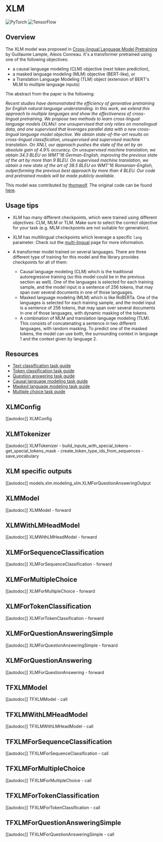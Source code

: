 <!--Copyright 2020 The HuggingFace Team. All rights reserved.

Licensed under the Apache License, Version 2.0 (the "License"); you may not use this file except in compliance with
the License. You may obtain a copy of the License at

http://www.apache.org/licenses/LICENSE-2.0

Unless required by applicable law or agreed to in writing, software distributed under the License is distributed on
an "AS IS" BASIS, WITHOUT WARRANTIES OR CONDITIONS OF ANY KIND, either express or implied. See the License for the
specific language governing permissions and limitations under the License.

⚠️ Note that this file is in Markdown but contain specific syntax for our doc-builder (similar to MDX) that may not be
rendered properly in your Markdown viewer.

-->

# XLM

<div class="flex flex-wrap space-x-1">
<img alt="PyTorch" src="https://img.shields.io/badge/PyTorch-DE3412?style=flat&logo=pytorch&logoColor=white">
<img alt="TensorFlow" src="https://img.shields.io/badge/TensorFlow-FF6F00?style=flat&logo=tensorflow&logoColor=white">
</div>

## Overview

The XLM model was proposed in [Cross-lingual Language Model Pretraining](https://huggingface.co/papers/1901.07291) by
Guillaume Lample, Alexis Conneau. It's a transformer pretrained using one of the following objectives:

- a causal language modeling (CLM) objective (next token prediction),
- a masked language modeling (MLM) objective (BERT-like), or
- a Translation Language Modeling (TLM) object (extension of BERT's MLM to multiple language inputs)

The abstract from the paper is the following:

*Recent studies have demonstrated the efficiency of generative pretraining for English natural language understanding.
In this work, we extend this approach to multiple languages and show the effectiveness of cross-lingual pretraining. We
propose two methods to learn cross-lingual language models (XLMs): one unsupervised that only relies on monolingual
data, and one supervised that leverages parallel data with a new cross-lingual language model objective. We obtain
state-of-the-art results on cross-lingual classification, unsupervised and supervised machine translation. On XNLI, our
approach pushes the state of the art by an absolute gain of 4.9% accuracy. On unsupervised machine translation, we
obtain 34.3 BLEU on WMT'16 German-English, improving the previous state of the art by more than 9 BLEU. On supervised
machine translation, we obtain a new state of the art of 38.5 BLEU on WMT'16 Romanian-English, outperforming the
previous best approach by more than 4 BLEU. Our code and pretrained models will be made publicly available.*

This model was contributed by [thomwolf](https://huggingface.co/thomwolf). The original code can be found [here](https://github.com/facebookresearch/XLM/).

## Usage tips

- XLM has many different checkpoints, which were trained using different objectives: CLM, MLM or TLM. Make sure to
  select the correct objective for your task (e.g. MLM checkpoints are not suitable for generation).
- XLM has multilingual checkpoints which leverage a specific `lang` parameter. Check out the [multi-lingual](../multilingual) page for more information.
- A transformer model trained on several languages. There are three different type of training for this model and the library provides checkpoints for all of them:

    * Causal language modeling (CLM) which is the traditional autoregressive training (so this model could be in the previous section as well). One of the languages is selected for each training sample, and the model input is a sentence of 256 tokens, that may span over several documents in one of those languages.
    * Masked language modeling (MLM) which is like RoBERTa. One of the languages is selected for each training sample, and the model input is a sentence of 256 tokens, that may span over several documents in one of those languages, with dynamic masking of the tokens.
    * A combination of MLM and translation language modeling (TLM). This consists of concatenating a sentence in two different languages, with random masking. To predict one of the masked tokens, the model can use both, the surrounding context in language 1 and the context given by language 2.

## Resources

- [Text classification task guide](../tasks/sequence_classification)
- [Token classification task guide](../tasks/token_classification)
- [Question answering task guide](../tasks/question_answering)
- [Causal language modeling task guide](../tasks/language_modeling)
- [Masked language modeling task guide](../tasks/masked_language_modeling)
- [Multiple choice task guide](../tasks/multiple_choice)

## XLMConfig

[[autodoc]] XLMConfig

## XLMTokenizer

[[autodoc]] XLMTokenizer
    - build_inputs_with_special_tokens
    - get_special_tokens_mask
    - create_token_type_ids_from_sequences
    - save_vocabulary

## XLM specific outputs

[[autodoc]] models.xlm.modeling_xlm.XLMForQuestionAnsweringOutput

<frameworkcontent>
<pt>

## XLMModel

[[autodoc]] XLMModel
    - forward

## XLMWithLMHeadModel

[[autodoc]] XLMWithLMHeadModel
    - forward

## XLMForSequenceClassification

[[autodoc]] XLMForSequenceClassification
    - forward

## XLMForMultipleChoice

[[autodoc]] XLMForMultipleChoice
    - forward

## XLMForTokenClassification

[[autodoc]] XLMForTokenClassification
    - forward

## XLMForQuestionAnsweringSimple

[[autodoc]] XLMForQuestionAnsweringSimple
    - forward

## XLMForQuestionAnswering

[[autodoc]] XLMForQuestionAnswering
    - forward

</pt>
<tf>

## TFXLMModel

[[autodoc]] TFXLMModel
    - call

## TFXLMWithLMHeadModel

[[autodoc]] TFXLMWithLMHeadModel
    - call

## TFXLMForSequenceClassification

[[autodoc]] TFXLMForSequenceClassification
    - call

## TFXLMForMultipleChoice

[[autodoc]] TFXLMForMultipleChoice
    - call

## TFXLMForTokenClassification

[[autodoc]] TFXLMForTokenClassification
    - call

## TFXLMForQuestionAnsweringSimple

[[autodoc]] TFXLMForQuestionAnsweringSimple
    - call

</tf>
</frameworkcontent>


